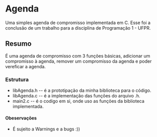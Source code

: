 # Agenda
 Uma simples agenda de compromisso implementada em C.
 Esse foi a conclusão de um trabalho para a disciplina de Programação 1 - UFPR.
 
## Resumo
 É uma agenda de compromisso com 3 funções básicas, adicionar um compromisso à agenda, remover um compromisso da agenda e poder vereficar a agenda.
 
### Estrutura
- libAgenda.h -- é a prototipação da minha biblioteca para o código.
- libAgenda.c -- é a implementação das funções do arquivo .h.
- main2.c -- é o codigo em si, onde uso as funções da biblioteca implementada.

#### Obeservações
- É sujeito a Warnings e a bugs :))  
